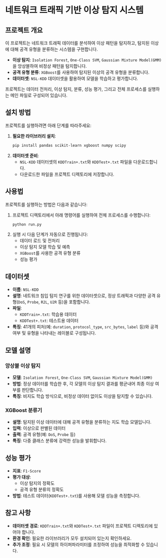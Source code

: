 # 네트워크 트래픽 기반 이상 탐지 시스템

## 프로젝트 개요
이 프로젝트는 네트워크 트래픽 데이터를 분석하여 이상 패턴을 탐지하고, 탐지된 이상에 대해 공격 유형을 분류하는 시스템을 구현합니다.  
- **이상 탐지**: `Isolation Forest`, `One-Class SVM`, `Gaussian Mixture Model(GMM)`을 앙상블하여 비정상 패턴을 탐지합니다.  
- **공격 유형 분류**: `XGBoost`를 사용하여 탐지된 이상의 공격 유형을 분류합니다.  
- **데이터셋**: `NSL-KDD` 데이터셋을 활용하여 모델을 학습하고 평가합니다.  

프로젝트는 데이터 전처리, 이상 탐지, 분류, 성능 평가, 그리고 전체 프로세스를 실행하는 메인 파일로 구성되어 있습니다.

## 설치 방법
프로젝트를 실행하려면 아래 단계를 따라주세요:  
1. **필요한 라이브러리 설치**:  
   ```bash
   pip install pandas scikit-learn xgboost numpy scipy
   ```  
2. **데이터셋 준비**:  
   - `NSL-KDD` 데이터셋의 `KDDTrain+.txt`와 `KDDTest+.txt` 파일을 다운로드합니다.  
   - 다운로드한 파일을 프로젝트 디렉토리에 저장합니다.  

## 사용법
프로젝트를 실행하는 방법은 다음과 같습니다:  
1. 프로젝트 디렉토리에서 아래 명령어를 실행하여 전체 프로세스를 수행합니다:  
   ```bash
   python run.py
   ```  
2. 실행 시 다음 단계가 자동으로 진행됩니다:  
   - 데이터 로드 및 전처리  
   - 이상 탐지 모델 학습 및 예측  
   - `XGBoost`를 사용한 공격 유형 분류  
   - 성능 평가  

## 데이터셋
- **이름**: `NSL-KDD`  
- **설명**: 네트워크 침입 탐지 연구를 위한 데이터셋으로, 정상 트래픽과 다양한 공격 유형(`DoS`, `Probe`, `R2L`, `U2R` 등)을 포함합니다.  
- **파일**:  
  - `KDDTrain+.txt`: 학습용 데이터  
  - `KDDTest+.txt`: 테스트용 데이터  
- **특징**: 41개의 피처(예: `duration`, `protocol_type`, `src_bytes`, `label` 등)와 공격 여부 및 유형을 나타내는 레이블로 구성됩니다.  

## 모델 설명
### 앙상블 이상 탐지
- **모델**: `Isolation Forest`, `One-Class SVM`, `Gaussian Mixture Model(GMM)`  
- **방법**: 정상 데이터를 학습한 후, 각 모델의 이상 탐지 결과를 평균내어 최종 이상 여부를 판단합니다.  
- **특징**: 비지도 학습 방식으로, 비정상 데이터 없이도 이상을 탐지할 수 있습니다.  

### XGBoost 분류기
- **설명**: 탐지된 이상 데이터에 대해 공격 유형을 분류하는 지도 학습 모델입니다.  
- **입력**: 이상으로 판별된 데이터  
- **출력**: 공격 유형(예: `DoS`, `Probe` 등)  
- **특징**: 다중 클래스 분류에 강력한 성능을 발휘합니다.  

## 성능 평가
- **지표**: `F1-Score`  
- **평가 대상**:  
  - 이상 탐지의 정확도  
  - 공격 유형 분류의 정확도  
- **방법**: 테스트 데이터(`KDDTest+.txt`)를 사용해 모델 성능을 측정합니다.  

## 참고 사항
- **데이터셋 경로**: `KDDTrain+.txt`와 `KDDTest+.txt` 파일이 프로젝트 디렉토리에 있어야 합니다.  
- **환경 확인**: 필요한 라이브러리가 모두 설치되어 있는지 확인하세요.  
- **추가 조정**: 필요 시 모델의 하이퍼파라미터를 조정하여 성능을 최적화할 수 있습니다.